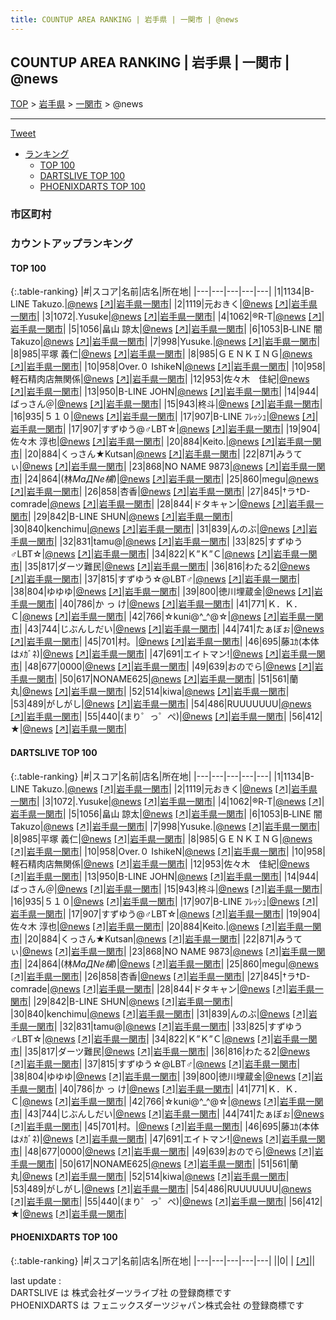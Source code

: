 ```yaml
---
title: COUNTUP AREA RANKING | 岩手県 | 一関市 | @news
---
```

## COUNTUP AREA RANKING | 岩手県 | 一関市 | @news

[TOP](/darts/rank/) > [岩手県](/darts/rank/岩手県/) > [一関市](/darts/rank/岩手県/一関市/) > @news

___

<a href="https://twitter.com/share?ref_src=twsrc%5Etfw" data-text="COUNTUP AREA RANKING | 岩手県一関市@news" class="twitter-share-button" data-hashtags="DARTSLIVE,PHOENIXDARTS,darts,ダーツ" data-show-count="false">Tweet</a>

* [ランキング](#カウントアップランキング)
    * [TOP 100](#top-100)
    * [DARTSLIVE TOP 100](#dartslive-top-100)
    * [PHOENIXDARTS TOP 100](#phoenixdarts-top-100)

### 市区町村

<ul>

</ul>

### カウントアップランキング

#### TOP 100



{:.table-ranking}
|#|スコア|名前|店名|所在地|
|---|---|---|---|---|
|1|1134|<span class="rank-name-dl">B-LINE Takuzo.</span>|<a href="/darts/rank/shops/591631bb40246f310d9b047a20a7ba1e.html">@news</a> <a href="https://search.dartslive.com/jp/shop/591631bb40246f310d9b047a20a7ba1e">[↗]</a>|<a href="/darts/rank/岩手県/一関市">岩手県一関市</a>|
|2|1119|<span class="rank-name-dl">元おきく</span>|<a href="/darts/rank/shops/591631bb40246f310d9b047a20a7ba1e.html">@news</a> <a href="https://search.dartslive.com/jp/shop/591631bb40246f310d9b047a20a7ba1e">[↗]</a>|<a href="/darts/rank/岩手県/一関市">岩手県一関市</a>|
|3|1072|<span class="rank-name-dl">.Yusuke</span>|<a href="/darts/rank/shops/591631bb40246f310d9b047a20a7ba1e.html">@news</a> <a href="https://search.dartslive.com/jp/shop/591631bb40246f310d9b047a20a7ba1e">[↗]</a>|<a href="/darts/rank/岩手県/一関市">岩手県一関市</a>|
|4|1062|<span class="rank-name-dl">®︎R-T</span>|<a href="/darts/rank/shops/591631bb40246f310d9b047a20a7ba1e.html">@news</a> <a href="https://search.dartslive.com/jp/shop/591631bb40246f310d9b047a20a7ba1e">[↗]</a>|<a href="/darts/rank/岩手県/一関市">岩手県一関市</a>|
|5|1056|<span class="rank-name-dl">畠山 諒太</span>|<a href="/darts/rank/shops/591631bb40246f310d9b047a20a7ba1e.html">@news</a> <a href="https://search.dartslive.com/jp/shop/591631bb40246f310d9b047a20a7ba1e">[↗]</a>|<a href="/darts/rank/岩手県/一関市">岩手県一関市</a>|
|6|1053|<span class="rank-name-dl">B‐LINE 闇Takuzo</span>|<a href="/darts/rank/shops/591631bb40246f310d9b047a20a7ba1e.html">@news</a> <a href="https://search.dartslive.com/jp/shop/591631bb40246f310d9b047a20a7ba1e">[↗]</a>|<a href="/darts/rank/岩手県/一関市">岩手県一関市</a>|
|7|998|<span class="rank-name-dl">Yusuke.</span>|<a href="/darts/rank/shops/591631bb40246f310d9b047a20a7ba1e.html">@news</a> <a href="https://search.dartslive.com/jp/shop/591631bb40246f310d9b047a20a7ba1e">[↗]</a>|<a href="/darts/rank/岩手県/一関市">岩手県一関市</a>|
|8|985|<span class="rank-name-dl">平塚 義仁</span>|<a href="/darts/rank/shops/591631bb40246f310d9b047a20a7ba1e.html">@news</a> <a href="https://search.dartslive.com/jp/shop/591631bb40246f310d9b047a20a7ba1e">[↗]</a>|<a href="/darts/rank/岩手県/一関市">岩手県一関市</a>|
|8|985|<span class="rank-name-dl">ＧＥＮＫＩＮＧ</span>|<a href="/darts/rank/shops/591631bb40246f310d9b047a20a7ba1e.html">@news</a> <a href="https://search.dartslive.com/jp/shop/591631bb40246f310d9b047a20a7ba1e">[↗]</a>|<a href="/darts/rank/岩手県/一関市">岩手県一関市</a>|
|10|958|<span class="rank-name-dl">Оver.０ IshikeN</span>|<a href="/darts/rank/shops/591631bb40246f310d9b047a20a7ba1e.html">@news</a> <a href="https://search.dartslive.com/jp/shop/591631bb40246f310d9b047a20a7ba1e">[↗]</a>|<a href="/darts/rank/岩手県/一関市">岩手県一関市</a>|
|10|958|<span class="rank-name-dl">軽石精肉店無関係</span>|<a href="/darts/rank/shops/591631bb40246f310d9b047a20a7ba1e.html">@news</a> <a href="https://search.dartslive.com/jp/shop/591631bb40246f310d9b047a20a7ba1e">[↗]</a>|<a href="/darts/rank/岩手県/一関市">岩手県一関市</a>|
|12|953|<span class="rank-name-dl">佐々木　佳紀</span>|<a href="/darts/rank/shops/591631bb40246f310d9b047a20a7ba1e.html">@news</a> <a href="https://search.dartslive.com/jp/shop/591631bb40246f310d9b047a20a7ba1e">[↗]</a>|<a href="/darts/rank/岩手県/一関市">岩手県一関市</a>|
|13|950|<span class="rank-name-dl">B-LINE JOHN</span>|<a href="/darts/rank/shops/591631bb40246f310d9b047a20a7ba1e.html">@news</a> <a href="https://search.dartslive.com/jp/shop/591631bb40246f310d9b047a20a7ba1e">[↗]</a>|<a href="/darts/rank/岩手県/一関市">岩手県一関市</a>|
|14|944|<span class="rank-name-dl">ばっさん＠</span>|<a href="/darts/rank/shops/591631bb40246f310d9b047a20a7ba1e.html">@news</a> <a href="https://search.dartslive.com/jp/shop/591631bb40246f310d9b047a20a7ba1e">[↗]</a>|<a href="/darts/rank/岩手県/一関市">岩手県一関市</a>|
|15|943|<span class="rank-name-dl">柊斗</span>|<a href="/darts/rank/shops/591631bb40246f310d9b047a20a7ba1e.html">@news</a> <a href="https://search.dartslive.com/jp/shop/591631bb40246f310d9b047a20a7ba1e">[↗]</a>|<a href="/darts/rank/岩手県/一関市">岩手県一関市</a>|
|16|935|<span class="rank-name-dl">５１０</span>|<a href="/darts/rank/shops/591631bb40246f310d9b047a20a7ba1e.html">@news</a> <a href="https://search.dartslive.com/jp/shop/591631bb40246f310d9b047a20a7ba1e">[↗]</a>|<a href="/darts/rank/岩手県/一関市">岩手県一関市</a>|
|17|907|<span class="rank-name-dl">B-LINE ﾌﾚｯｼｭ</span>|<a href="/darts/rank/shops/591631bb40246f310d9b047a20a7ba1e.html">@news</a> <a href="https://search.dartslive.com/jp/shop/591631bb40246f310d9b047a20a7ba1e">[↗]</a>|<a href="/darts/rank/岩手県/一関市">岩手県一関市</a>|
|17|907|<span class="rank-name-dl">すずゆう@♂LBT☆</span>|<a href="/darts/rank/shops/591631bb40246f310d9b047a20a7ba1e.html">@news</a> <a href="https://search.dartslive.com/jp/shop/591631bb40246f310d9b047a20a7ba1e">[↗]</a>|<a href="/darts/rank/岩手県/一関市">岩手県一関市</a>|
|19|904|<span class="rank-name-dl">佐々木 淳也</span>|<a href="/darts/rank/shops/591631bb40246f310d9b047a20a7ba1e.html">@news</a> <a href="https://search.dartslive.com/jp/shop/591631bb40246f310d9b047a20a7ba1e">[↗]</a>|<a href="/darts/rank/岩手県/一関市">岩手県一関市</a>|
|20|884|<span class="rank-name-dl">Keito.</span>|<a href="/darts/rank/shops/591631bb40246f310d9b047a20a7ba1e.html">@news</a> <a href="https://search.dartslive.com/jp/shop/591631bb40246f310d9b047a20a7ba1e">[↗]</a>|<a href="/darts/rank/岩手県/一関市">岩手県一関市</a>|
|20|884|<span class="rank-name-dl">くっさん★Kutsan</span>|<a href="/darts/rank/shops/591631bb40246f310d9b047a20a7ba1e.html">@news</a> <a href="https://search.dartslive.com/jp/shop/591631bb40246f310d9b047a20a7ba1e">[↗]</a>|<a href="/darts/rank/岩手県/一関市">岩手県一関市</a>|
|22|871|<span class="rank-name-dl">みうてぃ</span>|<a href="/darts/rank/shops/591631bb40246f310d9b047a20a7ba1e.html">@news</a> <a href="https://search.dartslive.com/jp/shop/591631bb40246f310d9b047a20a7ba1e">[↗]</a>|<a href="/darts/rank/岩手県/一関市">岩手県一関市</a>|
|23|868|<span class="rank-name-dl">NO NAME 9873</span>|<a href="/darts/rank/shops/591631bb40246f310d9b047a20a7ba1e.html">@news</a> <a href="https://search.dartslive.com/jp/shop/591631bb40246f310d9b047a20a7ba1e">[↗]</a>|<a href="/darts/rank/岩手県/一関市">岩手県一関市</a>|
|24|864|<span class="rank-name-dl">(林*MaДNe檎*)</span>|<a href="/darts/rank/shops/591631bb40246f310d9b047a20a7ba1e.html">@news</a> <a href="https://search.dartslive.com/jp/shop/591631bb40246f310d9b047a20a7ba1e">[↗]</a>|<a href="/darts/rank/岩手県/一関市">岩手県一関市</a>|
|25|860|<span class="rank-name-dl">megu</span>|<a href="/darts/rank/shops/591631bb40246f310d9b047a20a7ba1e.html">@news</a> <a href="https://search.dartslive.com/jp/shop/591631bb40246f310d9b047a20a7ba1e">[↗]</a>|<a href="/darts/rank/岩手県/一関市">岩手県一関市</a>|
|26|858|<span class="rank-name-dl">杏香</span>|<a href="/darts/rank/shops/591631bb40246f310d9b047a20a7ba1e.html">@news</a> <a href="https://search.dartslive.com/jp/shop/591631bb40246f310d9b047a20a7ba1e">[↗]</a>|<a href="/darts/rank/岩手県/一関市">岩手県一関市</a>|
|27|845|<span class="rank-name-dl">†ラ†D-comrade</span>|<a href="/darts/rank/shops/591631bb40246f310d9b047a20a7ba1e.html">@news</a> <a href="https://search.dartslive.com/jp/shop/591631bb40246f310d9b047a20a7ba1e">[↗]</a>|<a href="/darts/rank/岩手県/一関市">岩手県一関市</a>|
|28|844|<span class="rank-name-dl">ドタキャン</span>|<a href="/darts/rank/shops/591631bb40246f310d9b047a20a7ba1e.html">@news</a> <a href="https://search.dartslive.com/jp/shop/591631bb40246f310d9b047a20a7ba1e">[↗]</a>|<a href="/darts/rank/岩手県/一関市">岩手県一関市</a>|
|29|842|<span class="rank-name-dl">B-LINE SHUN</span>|<a href="/darts/rank/shops/591631bb40246f310d9b047a20a7ba1e.html">@news</a> <a href="https://search.dartslive.com/jp/shop/591631bb40246f310d9b047a20a7ba1e">[↗]</a>|<a href="/darts/rank/岩手県/一関市">岩手県一関市</a>|
|30|840|<span class="rank-name-dl">kenchimu</span>|<a href="/darts/rank/shops/591631bb40246f310d9b047a20a7ba1e.html">@news</a> <a href="https://search.dartslive.com/jp/shop/591631bb40246f310d9b047a20a7ba1e">[↗]</a>|<a href="/darts/rank/岩手県/一関市">岩手県一関市</a>|
|31|839|<span class="rank-name-dl">んのぶ</span>|<a href="/darts/rank/shops/591631bb40246f310d9b047a20a7ba1e.html">@news</a> <a href="https://search.dartslive.com/jp/shop/591631bb40246f310d9b047a20a7ba1e">[↗]</a>|<a href="/darts/rank/岩手県/一関市">岩手県一関市</a>|
|32|831|<span class="rank-name-dl">tamu@</span>|<a href="/darts/rank/shops/591631bb40246f310d9b047a20a7ba1e.html">@news</a> <a href="https://search.dartslive.com/jp/shop/591631bb40246f310d9b047a20a7ba1e">[↗]</a>|<a href="/darts/rank/岩手県/一関市">岩手県一関市</a>|
|33|825|<span class="rank-name-dl">すずゆう♂LBT☆</span>|<a href="/darts/rank/shops/591631bb40246f310d9b047a20a7ba1e.html">@news</a> <a href="https://search.dartslive.com/jp/shop/591631bb40246f310d9b047a20a7ba1e">[↗]</a>|<a href="/darts/rank/岩手県/一関市">岩手県一関市</a>|
|34|822|<span class="rank-name-dl">Ｋ”Ｋ”Ｃ</span>|<a href="/darts/rank/shops/591631bb40246f310d9b047a20a7ba1e.html">@news</a> <a href="https://search.dartslive.com/jp/shop/591631bb40246f310d9b047a20a7ba1e">[↗]</a>|<a href="/darts/rank/岩手県/一関市">岩手県一関市</a>|
|35|817|<span class="rank-name-dl">ダーツ難民</span>|<a href="/darts/rank/shops/591631bb40246f310d9b047a20a7ba1e.html">@news</a> <a href="https://search.dartslive.com/jp/shop/591631bb40246f310d9b047a20a7ba1e">[↗]</a>|<a href="/darts/rank/岩手県/一関市">岩手県一関市</a>|
|36|816|<span class="rank-name-dl">わたる2</span>|<a href="/darts/rank/shops/591631bb40246f310d9b047a20a7ba1e.html">@news</a> <a href="https://search.dartslive.com/jp/shop/591631bb40246f310d9b047a20a7ba1e">[↗]</a>|<a href="/darts/rank/岩手県/一関市">岩手県一関市</a>|
|37|815|<span class="rank-name-dl">すずゆう☆@LBT♂</span>|<a href="/darts/rank/shops/591631bb40246f310d9b047a20a7ba1e.html">@news</a> <a href="https://search.dartslive.com/jp/shop/591631bb40246f310d9b047a20a7ba1e">[↗]</a>|<a href="/darts/rank/岩手県/一関市">岩手県一関市</a>|
|38|804|<span class="rank-name-dl">ゆゆゆ</span>|<a href="/darts/rank/shops/591631bb40246f310d9b047a20a7ba1e.html">@news</a> <a href="https://search.dartslive.com/jp/shop/591631bb40246f310d9b047a20a7ba1e">[↗]</a>|<a href="/darts/rank/岩手県/一関市">岩手県一関市</a>|
|39|800|<span class="rank-name-dl">徳川埋蔵金</span>|<a href="/darts/rank/shops/591631bb40246f310d9b047a20a7ba1e.html">@news</a> <a href="https://search.dartslive.com/jp/shop/591631bb40246f310d9b047a20a7ba1e">[↗]</a>|<a href="/darts/rank/岩手県/一関市">岩手県一関市</a>|
|40|786|<span class="rank-name-dl">か っ け</span>|<a href="/darts/rank/shops/591631bb40246f310d9b047a20a7ba1e.html">@news</a> <a href="https://search.dartslive.com/jp/shop/591631bb40246f310d9b047a20a7ba1e">[↗]</a>|<a href="/darts/rank/岩手県/一関市">岩手県一関市</a>|
|41|771|<span class="rank-name-dl">Ｋ．Ｋ．Ｃ</span>|<a href="/darts/rank/shops/591631bb40246f310d9b047a20a7ba1e.html">@news</a> <a href="https://search.dartslive.com/jp/shop/591631bb40246f310d9b047a20a7ba1e">[↗]</a>|<a href="/darts/rank/岩手県/一関市">岩手県一関市</a>|
|42|766|<span class="rank-name-dl">☆kuni@^_^@☆</span>|<a href="/darts/rank/shops/591631bb40246f310d9b047a20a7ba1e.html">@news</a> <a href="https://search.dartslive.com/jp/shop/591631bb40246f310d9b047a20a7ba1e">[↗]</a>|<a href="/darts/rank/岩手県/一関市">岩手県一関市</a>|
|43|744|<span class="rank-name-dl">じぶんしだい</span>|<a href="/darts/rank/shops/591631bb40246f310d9b047a20a7ba1e.html">@news</a> <a href="https://search.dartslive.com/jp/shop/591631bb40246f310d9b047a20a7ba1e">[↗]</a>|<a href="/darts/rank/岩手県/一関市">岩手県一関市</a>|
|44|741|<span class="rank-name-dl">たぁぼぉ</span>|<a href="/darts/rank/shops/591631bb40246f310d9b047a20a7ba1e.html">@news</a> <a href="https://search.dartslive.com/jp/shop/591631bb40246f310d9b047a20a7ba1e">[↗]</a>|<a href="/darts/rank/岩手県/一関市">岩手県一関市</a>|
|45|701|<span class="rank-name-dl">村。</span>|<a href="/darts/rank/shops/591631bb40246f310d9b047a20a7ba1e.html">@news</a> <a href="https://search.dartslive.com/jp/shop/591631bb40246f310d9b047a20a7ba1e">[↗]</a>|<a href="/darts/rank/岩手県/一関市">岩手県一関市</a>|
|46|695|<span class="rank-name-dl">藤ﾕｶ(本体はﾒｶﾞﾈ)</span>|<a href="/darts/rank/shops/591631bb40246f310d9b047a20a7ba1e.html">@news</a> <a href="https://search.dartslive.com/jp/shop/591631bb40246f310d9b047a20a7ba1e">[↗]</a>|<a href="/darts/rank/岩手県/一関市">岩手県一関市</a>|
|47|691|<span class="rank-name-dl">エイトマン!</span>|<a href="/darts/rank/shops/591631bb40246f310d9b047a20a7ba1e.html">@news</a> <a href="https://search.dartslive.com/jp/shop/591631bb40246f310d9b047a20a7ba1e">[↗]</a>|<a href="/darts/rank/岩手県/一関市">岩手県一関市</a>|
|48|677|<span class="rank-name-dl">0000</span>|<a href="/darts/rank/shops/591631bb40246f310d9b047a20a7ba1e.html">@news</a> <a href="https://search.dartslive.com/jp/shop/591631bb40246f310d9b047a20a7ba1e">[↗]</a>|<a href="/darts/rank/岩手県/一関市">岩手県一関市</a>|
|49|639|<span class="rank-name-dl">おのでら</span>|<a href="/darts/rank/shops/591631bb40246f310d9b047a20a7ba1e.html">@news</a> <a href="https://search.dartslive.com/jp/shop/591631bb40246f310d9b047a20a7ba1e">[↗]</a>|<a href="/darts/rank/岩手県/一関市">岩手県一関市</a>|
|50|617|<span class="rank-name-dl">NONAME625</span>|<a href="/darts/rank/shops/591631bb40246f310d9b047a20a7ba1e.html">@news</a> <a href="https://search.dartslive.com/jp/shop/591631bb40246f310d9b047a20a7ba1e">[↗]</a>|<a href="/darts/rank/岩手県/一関市">岩手県一関市</a>|
|51|561|<span class="rank-name-dl">蘭丸</span>|<a href="/darts/rank/shops/591631bb40246f310d9b047a20a7ba1e.html">@news</a> <a href="https://search.dartslive.com/jp/shop/591631bb40246f310d9b047a20a7ba1e">[↗]</a>|<a href="/darts/rank/岩手県/一関市">岩手県一関市</a>|
|52|514|<span class="rank-name-dl">kiwa</span>|<a href="/darts/rank/shops/591631bb40246f310d9b047a20a7ba1e.html">@news</a> <a href="https://search.dartslive.com/jp/shop/591631bb40246f310d9b047a20a7ba1e">[↗]</a>|<a href="/darts/rank/岩手県/一関市">岩手県一関市</a>|
|53|489|<span class="rank-name-dl">がしがし</span>|<a href="/darts/rank/shops/591631bb40246f310d9b047a20a7ba1e.html">@news</a> <a href="https://search.dartslive.com/jp/shop/591631bb40246f310d9b047a20a7ba1e">[↗]</a>|<a href="/darts/rank/岩手県/一関市">岩手県一関市</a>|
|54|486|<span class="rank-name-dl">RUUUUUUU</span>|<a href="/darts/rank/shops/591631bb40246f310d9b047a20a7ba1e.html">@news</a> <a href="https://search.dartslive.com/jp/shop/591631bb40246f310d9b047a20a7ba1e">[↗]</a>|<a href="/darts/rank/岩手県/一関市">岩手県一関市</a>|
|55|440|<span class="rank-name-dl">(まり゜っ゜ぺ)</span>|<a href="/darts/rank/shops/591631bb40246f310d9b047a20a7ba1e.html">@news</a> <a href="https://search.dartslive.com/jp/shop/591631bb40246f310d9b047a20a7ba1e">[↗]</a>|<a href="/darts/rank/岩手県/一関市">岩手県一関市</a>|
|56|412|<span class="rank-name-dl">★</span>|<a href="/darts/rank/shops/591631bb40246f310d9b047a20a7ba1e.html">@news</a> <a href="https://search.dartslive.com/jp/shop/591631bb40246f310d9b047a20a7ba1e">[↗]</a>|<a href="/darts/rank/岩手県/一関市">岩手県一関市</a>|


#### DARTSLIVE TOP 100



{:.table-ranking}
|#|スコア|名前|店名|所在地|
|---|---|---|---|---|
|1|1134|<span class="rank-name-dl">B-LINE Takuzo.</span>|<a href="/darts/rank/shops/591631bb40246f310d9b047a20a7ba1e.html">@news</a> <a href="https://search.dartslive.com/jp/shop/591631bb40246f310d9b047a20a7ba1e">[↗]</a>|<a href="/darts/rank/岩手県/一関市">岩手県一関市</a>|
|2|1119|<span class="rank-name-dl">元おきく</span>|<a href="/darts/rank/shops/591631bb40246f310d9b047a20a7ba1e.html">@news</a> <a href="https://search.dartslive.com/jp/shop/591631bb40246f310d9b047a20a7ba1e">[↗]</a>|<a href="/darts/rank/岩手県/一関市">岩手県一関市</a>|
|3|1072|<span class="rank-name-dl">.Yusuke</span>|<a href="/darts/rank/shops/591631bb40246f310d9b047a20a7ba1e.html">@news</a> <a href="https://search.dartslive.com/jp/shop/591631bb40246f310d9b047a20a7ba1e">[↗]</a>|<a href="/darts/rank/岩手県/一関市">岩手県一関市</a>|
|4|1062|<span class="rank-name-dl">®︎R-T</span>|<a href="/darts/rank/shops/591631bb40246f310d9b047a20a7ba1e.html">@news</a> <a href="https://search.dartslive.com/jp/shop/591631bb40246f310d9b047a20a7ba1e">[↗]</a>|<a href="/darts/rank/岩手県/一関市">岩手県一関市</a>|
|5|1056|<span class="rank-name-dl">畠山 諒太</span>|<a href="/darts/rank/shops/591631bb40246f310d9b047a20a7ba1e.html">@news</a> <a href="https://search.dartslive.com/jp/shop/591631bb40246f310d9b047a20a7ba1e">[↗]</a>|<a href="/darts/rank/岩手県/一関市">岩手県一関市</a>|
|6|1053|<span class="rank-name-dl">B‐LINE 闇Takuzo</span>|<a href="/darts/rank/shops/591631bb40246f310d9b047a20a7ba1e.html">@news</a> <a href="https://search.dartslive.com/jp/shop/591631bb40246f310d9b047a20a7ba1e">[↗]</a>|<a href="/darts/rank/岩手県/一関市">岩手県一関市</a>|
|7|998|<span class="rank-name-dl">Yusuke.</span>|<a href="/darts/rank/shops/591631bb40246f310d9b047a20a7ba1e.html">@news</a> <a href="https://search.dartslive.com/jp/shop/591631bb40246f310d9b047a20a7ba1e">[↗]</a>|<a href="/darts/rank/岩手県/一関市">岩手県一関市</a>|
|8|985|<span class="rank-name-dl">平塚 義仁</span>|<a href="/darts/rank/shops/591631bb40246f310d9b047a20a7ba1e.html">@news</a> <a href="https://search.dartslive.com/jp/shop/591631bb40246f310d9b047a20a7ba1e">[↗]</a>|<a href="/darts/rank/岩手県/一関市">岩手県一関市</a>|
|8|985|<span class="rank-name-dl">ＧＥＮＫＩＮＧ</span>|<a href="/darts/rank/shops/591631bb40246f310d9b047a20a7ba1e.html">@news</a> <a href="https://search.dartslive.com/jp/shop/591631bb40246f310d9b047a20a7ba1e">[↗]</a>|<a href="/darts/rank/岩手県/一関市">岩手県一関市</a>|
|10|958|<span class="rank-name-dl">Оver.０ IshikeN</span>|<a href="/darts/rank/shops/591631bb40246f310d9b047a20a7ba1e.html">@news</a> <a href="https://search.dartslive.com/jp/shop/591631bb40246f310d9b047a20a7ba1e">[↗]</a>|<a href="/darts/rank/岩手県/一関市">岩手県一関市</a>|
|10|958|<span class="rank-name-dl">軽石精肉店無関係</span>|<a href="/darts/rank/shops/591631bb40246f310d9b047a20a7ba1e.html">@news</a> <a href="https://search.dartslive.com/jp/shop/591631bb40246f310d9b047a20a7ba1e">[↗]</a>|<a href="/darts/rank/岩手県/一関市">岩手県一関市</a>|
|12|953|<span class="rank-name-dl">佐々木　佳紀</span>|<a href="/darts/rank/shops/591631bb40246f310d9b047a20a7ba1e.html">@news</a> <a href="https://search.dartslive.com/jp/shop/591631bb40246f310d9b047a20a7ba1e">[↗]</a>|<a href="/darts/rank/岩手県/一関市">岩手県一関市</a>|
|13|950|<span class="rank-name-dl">B-LINE JOHN</span>|<a href="/darts/rank/shops/591631bb40246f310d9b047a20a7ba1e.html">@news</a> <a href="https://search.dartslive.com/jp/shop/591631bb40246f310d9b047a20a7ba1e">[↗]</a>|<a href="/darts/rank/岩手県/一関市">岩手県一関市</a>|
|14|944|<span class="rank-name-dl">ばっさん＠</span>|<a href="/darts/rank/shops/591631bb40246f310d9b047a20a7ba1e.html">@news</a> <a href="https://search.dartslive.com/jp/shop/591631bb40246f310d9b047a20a7ba1e">[↗]</a>|<a href="/darts/rank/岩手県/一関市">岩手県一関市</a>|
|15|943|<span class="rank-name-dl">柊斗</span>|<a href="/darts/rank/shops/591631bb40246f310d9b047a20a7ba1e.html">@news</a> <a href="https://search.dartslive.com/jp/shop/591631bb40246f310d9b047a20a7ba1e">[↗]</a>|<a href="/darts/rank/岩手県/一関市">岩手県一関市</a>|
|16|935|<span class="rank-name-dl">５１０</span>|<a href="/darts/rank/shops/591631bb40246f310d9b047a20a7ba1e.html">@news</a> <a href="https://search.dartslive.com/jp/shop/591631bb40246f310d9b047a20a7ba1e">[↗]</a>|<a href="/darts/rank/岩手県/一関市">岩手県一関市</a>|
|17|907|<span class="rank-name-dl">B-LINE ﾌﾚｯｼｭ</span>|<a href="/darts/rank/shops/591631bb40246f310d9b047a20a7ba1e.html">@news</a> <a href="https://search.dartslive.com/jp/shop/591631bb40246f310d9b047a20a7ba1e">[↗]</a>|<a href="/darts/rank/岩手県/一関市">岩手県一関市</a>|
|17|907|<span class="rank-name-dl">すずゆう@♂LBT☆</span>|<a href="/darts/rank/shops/591631bb40246f310d9b047a20a7ba1e.html">@news</a> <a href="https://search.dartslive.com/jp/shop/591631bb40246f310d9b047a20a7ba1e">[↗]</a>|<a href="/darts/rank/岩手県/一関市">岩手県一関市</a>|
|19|904|<span class="rank-name-dl">佐々木 淳也</span>|<a href="/darts/rank/shops/591631bb40246f310d9b047a20a7ba1e.html">@news</a> <a href="https://search.dartslive.com/jp/shop/591631bb40246f310d9b047a20a7ba1e">[↗]</a>|<a href="/darts/rank/岩手県/一関市">岩手県一関市</a>|
|20|884|<span class="rank-name-dl">Keito.</span>|<a href="/darts/rank/shops/591631bb40246f310d9b047a20a7ba1e.html">@news</a> <a href="https://search.dartslive.com/jp/shop/591631bb40246f310d9b047a20a7ba1e">[↗]</a>|<a href="/darts/rank/岩手県/一関市">岩手県一関市</a>|
|20|884|<span class="rank-name-dl">くっさん★Kutsan</span>|<a href="/darts/rank/shops/591631bb40246f310d9b047a20a7ba1e.html">@news</a> <a href="https://search.dartslive.com/jp/shop/591631bb40246f310d9b047a20a7ba1e">[↗]</a>|<a href="/darts/rank/岩手県/一関市">岩手県一関市</a>|
|22|871|<span class="rank-name-dl">みうてぃ</span>|<a href="/darts/rank/shops/591631bb40246f310d9b047a20a7ba1e.html">@news</a> <a href="https://search.dartslive.com/jp/shop/591631bb40246f310d9b047a20a7ba1e">[↗]</a>|<a href="/darts/rank/岩手県/一関市">岩手県一関市</a>|
|23|868|<span class="rank-name-dl">NO NAME 9873</span>|<a href="/darts/rank/shops/591631bb40246f310d9b047a20a7ba1e.html">@news</a> <a href="https://search.dartslive.com/jp/shop/591631bb40246f310d9b047a20a7ba1e">[↗]</a>|<a href="/darts/rank/岩手県/一関市">岩手県一関市</a>|
|24|864|<span class="rank-name-dl">(林*MaДNe檎*)</span>|<a href="/darts/rank/shops/591631bb40246f310d9b047a20a7ba1e.html">@news</a> <a href="https://search.dartslive.com/jp/shop/591631bb40246f310d9b047a20a7ba1e">[↗]</a>|<a href="/darts/rank/岩手県/一関市">岩手県一関市</a>|
|25|860|<span class="rank-name-dl">megu</span>|<a href="/darts/rank/shops/591631bb40246f310d9b047a20a7ba1e.html">@news</a> <a href="https://search.dartslive.com/jp/shop/591631bb40246f310d9b047a20a7ba1e">[↗]</a>|<a href="/darts/rank/岩手県/一関市">岩手県一関市</a>|
|26|858|<span class="rank-name-dl">杏香</span>|<a href="/darts/rank/shops/591631bb40246f310d9b047a20a7ba1e.html">@news</a> <a href="https://search.dartslive.com/jp/shop/591631bb40246f310d9b047a20a7ba1e">[↗]</a>|<a href="/darts/rank/岩手県/一関市">岩手県一関市</a>|
|27|845|<span class="rank-name-dl">†ラ†D-comrade</span>|<a href="/darts/rank/shops/591631bb40246f310d9b047a20a7ba1e.html">@news</a> <a href="https://search.dartslive.com/jp/shop/591631bb40246f310d9b047a20a7ba1e">[↗]</a>|<a href="/darts/rank/岩手県/一関市">岩手県一関市</a>|
|28|844|<span class="rank-name-dl">ドタキャン</span>|<a href="/darts/rank/shops/591631bb40246f310d9b047a20a7ba1e.html">@news</a> <a href="https://search.dartslive.com/jp/shop/591631bb40246f310d9b047a20a7ba1e">[↗]</a>|<a href="/darts/rank/岩手県/一関市">岩手県一関市</a>|
|29|842|<span class="rank-name-dl">B-LINE SHUN</span>|<a href="/darts/rank/shops/591631bb40246f310d9b047a20a7ba1e.html">@news</a> <a href="https://search.dartslive.com/jp/shop/591631bb40246f310d9b047a20a7ba1e">[↗]</a>|<a href="/darts/rank/岩手県/一関市">岩手県一関市</a>|
|30|840|<span class="rank-name-dl">kenchimu</span>|<a href="/darts/rank/shops/591631bb40246f310d9b047a20a7ba1e.html">@news</a> <a href="https://search.dartslive.com/jp/shop/591631bb40246f310d9b047a20a7ba1e">[↗]</a>|<a href="/darts/rank/岩手県/一関市">岩手県一関市</a>|
|31|839|<span class="rank-name-dl">んのぶ</span>|<a href="/darts/rank/shops/591631bb40246f310d9b047a20a7ba1e.html">@news</a> <a href="https://search.dartslive.com/jp/shop/591631bb40246f310d9b047a20a7ba1e">[↗]</a>|<a href="/darts/rank/岩手県/一関市">岩手県一関市</a>|
|32|831|<span class="rank-name-dl">tamu@</span>|<a href="/darts/rank/shops/591631bb40246f310d9b047a20a7ba1e.html">@news</a> <a href="https://search.dartslive.com/jp/shop/591631bb40246f310d9b047a20a7ba1e">[↗]</a>|<a href="/darts/rank/岩手県/一関市">岩手県一関市</a>|
|33|825|<span class="rank-name-dl">すずゆう♂LBT☆</span>|<a href="/darts/rank/shops/591631bb40246f310d9b047a20a7ba1e.html">@news</a> <a href="https://search.dartslive.com/jp/shop/591631bb40246f310d9b047a20a7ba1e">[↗]</a>|<a href="/darts/rank/岩手県/一関市">岩手県一関市</a>|
|34|822|<span class="rank-name-dl">Ｋ”Ｋ”Ｃ</span>|<a href="/darts/rank/shops/591631bb40246f310d9b047a20a7ba1e.html">@news</a> <a href="https://search.dartslive.com/jp/shop/591631bb40246f310d9b047a20a7ba1e">[↗]</a>|<a href="/darts/rank/岩手県/一関市">岩手県一関市</a>|
|35|817|<span class="rank-name-dl">ダーツ難民</span>|<a href="/darts/rank/shops/591631bb40246f310d9b047a20a7ba1e.html">@news</a> <a href="https://search.dartslive.com/jp/shop/591631bb40246f310d9b047a20a7ba1e">[↗]</a>|<a href="/darts/rank/岩手県/一関市">岩手県一関市</a>|
|36|816|<span class="rank-name-dl">わたる2</span>|<a href="/darts/rank/shops/591631bb40246f310d9b047a20a7ba1e.html">@news</a> <a href="https://search.dartslive.com/jp/shop/591631bb40246f310d9b047a20a7ba1e">[↗]</a>|<a href="/darts/rank/岩手県/一関市">岩手県一関市</a>|
|37|815|<span class="rank-name-dl">すずゆう☆@LBT♂</span>|<a href="/darts/rank/shops/591631bb40246f310d9b047a20a7ba1e.html">@news</a> <a href="https://search.dartslive.com/jp/shop/591631bb40246f310d9b047a20a7ba1e">[↗]</a>|<a href="/darts/rank/岩手県/一関市">岩手県一関市</a>|
|38|804|<span class="rank-name-dl">ゆゆゆ</span>|<a href="/darts/rank/shops/591631bb40246f310d9b047a20a7ba1e.html">@news</a> <a href="https://search.dartslive.com/jp/shop/591631bb40246f310d9b047a20a7ba1e">[↗]</a>|<a href="/darts/rank/岩手県/一関市">岩手県一関市</a>|
|39|800|<span class="rank-name-dl">徳川埋蔵金</span>|<a href="/darts/rank/shops/591631bb40246f310d9b047a20a7ba1e.html">@news</a> <a href="https://search.dartslive.com/jp/shop/591631bb40246f310d9b047a20a7ba1e">[↗]</a>|<a href="/darts/rank/岩手県/一関市">岩手県一関市</a>|
|40|786|<span class="rank-name-dl">か っ け</span>|<a href="/darts/rank/shops/591631bb40246f310d9b047a20a7ba1e.html">@news</a> <a href="https://search.dartslive.com/jp/shop/591631bb40246f310d9b047a20a7ba1e">[↗]</a>|<a href="/darts/rank/岩手県/一関市">岩手県一関市</a>|
|41|771|<span class="rank-name-dl">Ｋ．Ｋ．Ｃ</span>|<a href="/darts/rank/shops/591631bb40246f310d9b047a20a7ba1e.html">@news</a> <a href="https://search.dartslive.com/jp/shop/591631bb40246f310d9b047a20a7ba1e">[↗]</a>|<a href="/darts/rank/岩手県/一関市">岩手県一関市</a>|
|42|766|<span class="rank-name-dl">☆kuni@^_^@☆</span>|<a href="/darts/rank/shops/591631bb40246f310d9b047a20a7ba1e.html">@news</a> <a href="https://search.dartslive.com/jp/shop/591631bb40246f310d9b047a20a7ba1e">[↗]</a>|<a href="/darts/rank/岩手県/一関市">岩手県一関市</a>|
|43|744|<span class="rank-name-dl">じぶんしだい</span>|<a href="/darts/rank/shops/591631bb40246f310d9b047a20a7ba1e.html">@news</a> <a href="https://search.dartslive.com/jp/shop/591631bb40246f310d9b047a20a7ba1e">[↗]</a>|<a href="/darts/rank/岩手県/一関市">岩手県一関市</a>|
|44|741|<span class="rank-name-dl">たぁぼぉ</span>|<a href="/darts/rank/shops/591631bb40246f310d9b047a20a7ba1e.html">@news</a> <a href="https://search.dartslive.com/jp/shop/591631bb40246f310d9b047a20a7ba1e">[↗]</a>|<a href="/darts/rank/岩手県/一関市">岩手県一関市</a>|
|45|701|<span class="rank-name-dl">村。</span>|<a href="/darts/rank/shops/591631bb40246f310d9b047a20a7ba1e.html">@news</a> <a href="https://search.dartslive.com/jp/shop/591631bb40246f310d9b047a20a7ba1e">[↗]</a>|<a href="/darts/rank/岩手県/一関市">岩手県一関市</a>|
|46|695|<span class="rank-name-dl">藤ﾕｶ(本体はﾒｶﾞﾈ)</span>|<a href="/darts/rank/shops/591631bb40246f310d9b047a20a7ba1e.html">@news</a> <a href="https://search.dartslive.com/jp/shop/591631bb40246f310d9b047a20a7ba1e">[↗]</a>|<a href="/darts/rank/岩手県/一関市">岩手県一関市</a>|
|47|691|<span class="rank-name-dl">エイトマン!</span>|<a href="/darts/rank/shops/591631bb40246f310d9b047a20a7ba1e.html">@news</a> <a href="https://search.dartslive.com/jp/shop/591631bb40246f310d9b047a20a7ba1e">[↗]</a>|<a href="/darts/rank/岩手県/一関市">岩手県一関市</a>|
|48|677|<span class="rank-name-dl">0000</span>|<a href="/darts/rank/shops/591631bb40246f310d9b047a20a7ba1e.html">@news</a> <a href="https://search.dartslive.com/jp/shop/591631bb40246f310d9b047a20a7ba1e">[↗]</a>|<a href="/darts/rank/岩手県/一関市">岩手県一関市</a>|
|49|639|<span class="rank-name-dl">おのでら</span>|<a href="/darts/rank/shops/591631bb40246f310d9b047a20a7ba1e.html">@news</a> <a href="https://search.dartslive.com/jp/shop/591631bb40246f310d9b047a20a7ba1e">[↗]</a>|<a href="/darts/rank/岩手県/一関市">岩手県一関市</a>|
|50|617|<span class="rank-name-dl">NONAME625</span>|<a href="/darts/rank/shops/591631bb40246f310d9b047a20a7ba1e.html">@news</a> <a href="https://search.dartslive.com/jp/shop/591631bb40246f310d9b047a20a7ba1e">[↗]</a>|<a href="/darts/rank/岩手県/一関市">岩手県一関市</a>|
|51|561|<span class="rank-name-dl">蘭丸</span>|<a href="/darts/rank/shops/591631bb40246f310d9b047a20a7ba1e.html">@news</a> <a href="https://search.dartslive.com/jp/shop/591631bb40246f310d9b047a20a7ba1e">[↗]</a>|<a href="/darts/rank/岩手県/一関市">岩手県一関市</a>|
|52|514|<span class="rank-name-dl">kiwa</span>|<a href="/darts/rank/shops/591631bb40246f310d9b047a20a7ba1e.html">@news</a> <a href="https://search.dartslive.com/jp/shop/591631bb40246f310d9b047a20a7ba1e">[↗]</a>|<a href="/darts/rank/岩手県/一関市">岩手県一関市</a>|
|53|489|<span class="rank-name-dl">がしがし</span>|<a href="/darts/rank/shops/591631bb40246f310d9b047a20a7ba1e.html">@news</a> <a href="https://search.dartslive.com/jp/shop/591631bb40246f310d9b047a20a7ba1e">[↗]</a>|<a href="/darts/rank/岩手県/一関市">岩手県一関市</a>|
|54|486|<span class="rank-name-dl">RUUUUUUU</span>|<a href="/darts/rank/shops/591631bb40246f310d9b047a20a7ba1e.html">@news</a> <a href="https://search.dartslive.com/jp/shop/591631bb40246f310d9b047a20a7ba1e">[↗]</a>|<a href="/darts/rank/岩手県/一関市">岩手県一関市</a>|
|55|440|<span class="rank-name-dl">(まり゜っ゜ぺ)</span>|<a href="/darts/rank/shops/591631bb40246f310d9b047a20a7ba1e.html">@news</a> <a href="https://search.dartslive.com/jp/shop/591631bb40246f310d9b047a20a7ba1e">[↗]</a>|<a href="/darts/rank/岩手県/一関市">岩手県一関市</a>|
|56|412|<span class="rank-name-dl">★</span>|<a href="/darts/rank/shops/591631bb40246f310d9b047a20a7ba1e.html">@news</a> <a href="https://search.dartslive.com/jp/shop/591631bb40246f310d9b047a20a7ba1e">[↗]</a>|<a href="/darts/rank/岩手県/一関市">岩手県一関市</a>|


#### PHOENIXDARTS TOP 100



{:.table-ranking}
|#|スコア|名前|店名|所在地|
|---|---|---|---|---|
||0|<span class="rank-name-dl"> </span>|<a href="/darts/rank/shops/.html"></a> <a href="">[↗]</a>|<a href="/darts/rank//"></a>|


<div class="footer border-top border-gray-light mt-5 pt-3 text-right text-gray">
    last update : <span style="font-weight: italic" id="foot_last_modified"></span><br />
    DARTSLIVE は 株式会社ダーツライブ社 の登録商標です<br />
    PHOENIXDARTS は フェニックスダーツジャパン株式会社 の登録商標です<br />
</div>

<script src="https://cdnjs.cloudflare.com/ajax/libs/jquery.tablesorter/2.31.3/js/jquery.tablesorter.min.js" integrity="sha512-qzgd5cYSZcosqpzpn7zF2ZId8f/8CHmFKZ8j7mU4OUXTNRd5g+ZHBPsgKEwoqxCtdQvExE5LprwwPAgoicguNg==" crossorigin="anonymous" referrerpolicy="no-referrer"></script>
<link rel="stylesheet" href="https://cdnjs.cloudflare.com/ajax/libs/jquery.tablesorter/2.31.3/css/theme.default.min.css" integrity="sha512-wghhOJkjQX0Lh3NSWvNKeZ0ZpNn+SPVXX1Qyc9OCaogADktxrBiBdKGDoqVUOyhStvMBmJQ8ZdMHiR3wuEq8+w==" crossorigin="anonymous" referrerpolicy="no-referrer" />
<script>
$(function() {
    $(".table-ranking").tablesorter({sortList:[[0, 0]]});
    $("#foot_last_modified").text(formatDate(new Date(document.lastModified), 'yyyy-MM-dd HH:mm:ss'));
});
</script>

<script async src="https://platform.twitter.com/widgets.js" charset="utf-8"></script>